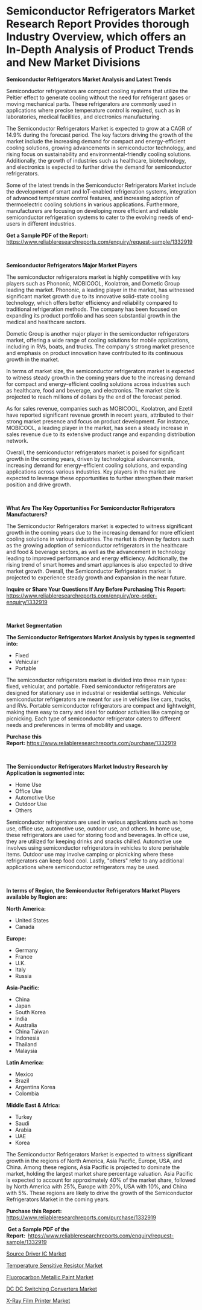 <p><h1>Semiconductor Refrigerators Market Research Report Provides thorough Industry Overview, which offers an In-Depth Analysis of Product Trends and New Market Divisions</h1></p><p><strong>Semiconductor Refrigerators Market Analysis and Latest Trends</strong></p>
<p><p>Semiconductor refrigerators are compact cooling systems that utilize the Peltier effect to generate cooling without the need for refrigerant gases or moving mechanical parts. These refrigerators are commonly used in applications where precise temperature control is required, such as in laboratories, medical facilities, and electronics manufacturing.</p><p>The Semiconductor Refrigerators Market is expected to grow at a CAGR of 14.9% during the forecast period. The key factors driving the growth of the market include the increasing demand for compact and energy-efficient cooling solutions, growing advancements in semiconductor technology, and rising focus on sustainability and environmental-friendly cooling solutions. Additionally, the growth of industries such as healthcare, biotechnology, and electronics is expected to further drive the demand for semiconductor refrigerators.</p><p>Some of the latest trends in the Semiconductor Refrigerators Market include the development of smart and IoT-enabled refrigeration systems, integration of advanced temperature control features, and increasing adoption of thermoelectric cooling solutions in various applications. Furthermore, manufacturers are focusing on developing more efficient and reliable semiconductor refrigeration systems to cater to the evolving needs of end-users in different industries.</p></p>
<p><strong>Get a Sample PDF of the Report:&nbsp;</strong> <a href="https://www.reliableresearchreports.com/enquiry/request-sample/1332919">https://www.reliableresearchreports.com/enquiry/request-sample/1332919</a></p>
<p>&nbsp;</p>
<p><strong>Semiconductor Refrigerators Major Market Players</strong></p>
<p><p>The semiconductor refrigerators market is highly competitive with key players such as Phononic, MOBICOOL, Koolatron, and Dometic Group leading the market. Phononic, a leading player in the market, has witnessed significant market growth due to its innovative solid-state cooling technology, which offers better efficiency and reliability compared to traditional refrigeration methods. The company has been focused on expanding its product portfolio and has seen substantial growth in the medical and healthcare sectors.</p><p>Dometic Group is another major player in the semiconductor refrigerators market, offering a wide range of cooling solutions for mobile applications, including in RVs, boats, and trucks. The company's strong market presence and emphasis on product innovation have contributed to its continuous growth in the market.</p><p>In terms of market size, the semiconductor refrigerators market is expected to witness steady growth in the coming years due to the increasing demand for compact and energy-efficient cooling solutions across industries such as healthcare, food and beverage, and electronics. The market size is projected to reach millions of dollars by the end of the forecast period.</p><p>As for sales revenue, companies such as MOBICOOL, Koolatron, and Ezetil have reported significant revenue growth in recent years, attributed to their strong market presence and focus on product development. For instance, MOBICOOL, a leading player in the market, has seen a steady increase in sales revenue due to its extensive product range and expanding distribution network.</p><p>Overall, the semiconductor refrigerators market is poised for significant growth in the coming years, driven by technological advancements, increasing demand for energy-efficient cooling solutions, and expanding applications across various industries. Key players in the market are expected to leverage these opportunities to further strengthen their market position and drive growth.</p></p>
<p>&nbsp;</p>
<p><strong>What Are The Key Opportunities For Semiconductor Refrigerators Manufacturers?</strong></p>
<p><p>The Semiconductor Refrigerators market is expected to witness significant growth in the coming years due to the increasing demand for more efficient cooling solutions in various industries. The market is driven by factors such as the growing adoption of semiconductor refrigerators in the healthcare and food & beverage sectors, as well as the advancement in technology leading to improved performance and energy efficiency. Additionally, the rising trend of smart homes and smart appliances is also expected to drive market growth. Overall, the Semiconductor Refrigerators market is projected to experience steady growth and expansion in the near future.</p></p>
<p><strong>Inquire or Share Your Questions If Any Before Purchasing This Report:</strong> <a href="https://www.reliableresearchreports.com/enquiry/pre-order-enquiry/1332919">https://www.reliableresearchreports.com/enquiry/pre-order-enquiry/1332919</a></p>
<p>&nbsp;</p>
<p><strong>Market Segmentation</strong></p>
<p><strong>The Semiconductor Refrigerators Market Analysis by types is segmented into:</strong></p>
<p><ul><li>Fixed</li><li>Vehicular</li><li>Portable</li></ul></p>
<p><p>The semiconductor refrigerators market is divided into three main types: fixed, vehicular, and portable. Fixed semiconductor refrigerators are designed for stationary use in industrial or residential settings. Vehicular semiconductor refrigerators are meant for use in vehicles like cars, trucks, and RVs. Portable semiconductor refrigerators are compact and lightweight, making them easy to carry and ideal for outdoor activities like camping or picnicking. Each type of semiconductor refrigerator caters to different needs and preferences in terms of mobility and usage.</p></p>
<p><strong>Purchase this Report:&nbsp;</strong><a href="https://www.reliableresearchreports.com/purchase/1332919">https://www.reliableresearchreports.com/purchase/1332919</a></p>
<p>&nbsp;</p>
<p><strong>The Semiconductor Refrigerators Market Industry Research by Application is segmented into:</strong></p>
<p><ul><li>Home Use</li><li>Office Use</li><li>Automotive Use</li><li>Outdoor Use</li><li>Others</li></ul></p>
<p><p>Semiconductor refrigerators are used in various applications such as home use, office use, automotive use, outdoor use, and others. In home use, these refrigerators are used for storing food and beverages. In office use, they are utilized for keeping drinks and snacks chilled. Automotive use involves using semiconductor refrigerators in vehicles to store perishable items. Outdoor use may involve camping or picnicking where these refrigerators can keep food cool. Lastly, "others" refer to any additional applications where semiconductor refrigerators may be used.</p></p>
<p>&nbsp;</p>
<p><strong>In terms of Region, the Semiconductor Refrigerators Market Players available by Region are:</strong></p>
<p>
    <p> <strong> North America: </strong>
        <ul>
            <li>United States</li>
            <li>Canada</li>
        </ul>
        </p> 
    <p> <strong> Europe: </strong>
        <ul>
            <li>Germany</li>
            <li>France</li>
            <li>U.K.</li>
            <li>Italy</li>
            <li>Russia</li>
        </ul>
        </p> 
    <p> <strong> Asia-Pacific: </strong>
        <ul>
            <li>China</li>
            <li>Japan</li>
            <li>South Korea</li>
            <li>India</li>
            <li>Australia</li>
            <li>China Taiwan</li>
            <li>Indonesia</li>
            <li>Thailand</li>
            <li>Malaysia</li>
        </ul>
        </p> 
    <p> <strong> Latin America: </strong>
        <ul>
            <li>Mexico</li>
            <li>Brazil</li>
            <li>Argentina Korea</li>
            <li>Colombia</li>
        </ul>
        </p> 
    <p> <strong> Middle East & Africa: </strong>
        <ul>
            <li>Turkey</li>
            <li>Saudi</li>
            <li>Arabia</li>
            <li>UAE</li>
            <li>Korea</li>
        </ul>
    </p>
    </p>
<p><p>The Semiconductor Refrigerators Market is expected to witness significant growth in the regions of North America, Asia Pacific, Europe, USA, and China. Among these regions, Asia Pacific is projected to dominate the market, holding the largest market share percentage valuation. Asia Pacific is expected to account for approximately 40% of the market share, followed by North America with 25%, Europe with 20%, USA with 10%, and China with 5%. These regions are likely to drive the growth of the Semiconductor Refrigerators Market in the coming years.</p></p>
<p><strong>Purchase this Report: </strong><a href="https://www.reliableresearchreports.com/purchase/1332919">https://www.reliableresearchreports.com/purchase/1332919</a></p>
<p>&nbsp;<strong>Get a Sample PDF of the Report:&nbsp;&nbsp;</strong><a href="https://www.reliableresearchreports.com/enquiry/request-sample/1332919">https://www.reliableresearchreports.com/enquiry/request-sample/1332919</a></p>
<p><strong></strong></p>
<p><p><a href="https://medium.com/p/6eb3d65c83b6/edit">Source Driver IC Market</a></p><p><a href="https://medium.com/p/e572506cbf34/edit">Temperature Sensitive Resistor Market</a></p><p><a href="https://issuu.com/reportprime-2/docs/fluorocarbon-metallic-paint-market-size-2030.pptx">Fluorocarbon Metallic Paint Market</a></p><p><a href="https://medium.com/p/0df70ac81505/edit">DC DC Switching Converters Market</a></p><p><a href="https://issuu.com/reportprime-2/docs/x-ray-film-printer-market-size-2030.pptx">X-Ray Film Printer Market</a></p></p>